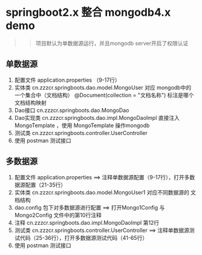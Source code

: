 # springboot2.x 整合 mongodb4.x demo

>>项目默认为单数据源运行，并且mongodb server开启了权限认证

## 单数据源
1. 配置文件 application.properties （9-17行）
2. 实体类 cn.zzzcr.springboots.dao.model.MongoUser 对应 mongodb中的一个集合中（文档结构） @Document(collection = "文档名称") 标注是哪个文档结构映射
3. Dao接口 cn.zzzcr.springboots.dao.MongoDao
4. Dao实现类 cn.zzzcr.springboots.dao.impl.MongoDaoImpl 直接注入 MongoTemplate ，使用 MongoTemplate 操作mongodb
5. 测试类 cn.zzzcr.springboots.controller.UserController
6. 使用 postman 测试接口

## 多数据源
1. 配置文件 application.properties ==> 注释单数据源配置（9-17行），打开多数据源配置（21-35行）
2. 实体类 cn.zzzcr.springboots.dao.model.MongoUser1 对应不同数据源的 文档结构
3. dao.config 包下对多数据源进行配置 ==> 打开Mongo1Config 与 Mongo2Config 文件中的第10行注释
4. 注释 cn.zzzcr.springboots.dao.impl.MongoDaoImpl 第12行
5. 测试类 cn.zzzcr.springboots.controller.UserController ==> 注释单数据源测试代码（25-36行），打开多数据源测试代码（41-65行）
6. 使用 postman 测试接口





